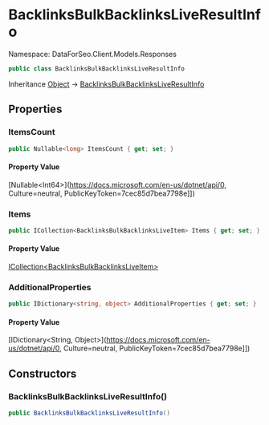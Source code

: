 # BacklinksBulkBacklinksLiveResultInfo

Namespace: DataForSeo.Client.Models.Responses

```csharp
public class BacklinksBulkBacklinksLiveResultInfo
```

Inheritance [Object](https://docs.microsoft.com/en-us/dotnet/api/Object) → [BacklinksBulkBacklinksLiveResultInfo](./BacklinksBulkBacklinksLiveResultInfo.md)

## Properties

### **ItemsCount**

```csharp
public Nullable<long> ItemsCount { get; set; }
```

#### Property Value

[Nullable&lt;Int64&gt;](https://docs.microsoft.com/en-us/dotnet/api/0, Culture=neutral, PublicKeyToken=7cec85d7bea7798e]])<br>

### **Items**

```csharp
public ICollection<BacklinksBulkBacklinksLiveItem> Items { get; set; }
```

#### Property Value

[ICollection&lt;BacklinksBulkBacklinksLiveItem&gt;](./BacklinksBulkBacklinksLiveItem.md)<br>

### **AdditionalProperties**

```csharp
public IDictionary<string, object> AdditionalProperties { get; set; }
```

#### Property Value

[IDictionary&lt;String, Object&gt;](https://docs.microsoft.com/en-us/dotnet/api/0, Culture=neutral, PublicKeyToken=7cec85d7bea7798e]])<br>

## Constructors

### **BacklinksBulkBacklinksLiveResultInfo()**

```csharp
public BacklinksBulkBacklinksLiveResultInfo()
```
